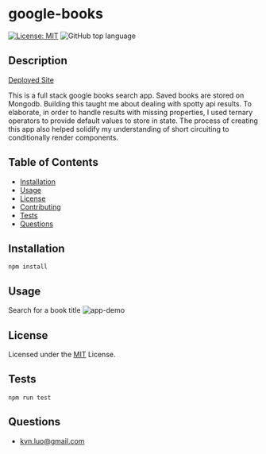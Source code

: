 
# google-books
[![License: MIT](https://img.shields.io/badge/License-MIT-yellow.svg)](https://opensource.org/licenses/MIT)
![GitHub top language](https://img.shields.io/github/languages/top/kev-luo/google-books)

## Description
[Deployed Site](https://g-books-mern.herokuapp.com/)

This is a full stack google books search app. Saved books are stored on Mongodb. Building this taught me about dealing with spotty api results. To elaborate, in order to handle results with missing properties, I used ternary operators to provide default values to store in state. The process of creating this app also helped solidify my understanding of short circuiting to conditionally render components.

## Table of Contents

* [Installation](#Installation)
* [Usage](#Usage)
* [License](#License)
* [Contributing](#Contributing)
* [Tests](#Tests)
* [Questions](#Questions)

## Installation
    npm install

## Usage
Search for a book title 
![app-demo](assets/google-books-search.gif)

## License
Licensed under the [MIT](https://opensource.org/licenses/MIT) License.

## Tests
    npm run test

## Questions
* [kvn.luo@gmail.com](kvn.luo@gmail.com)
